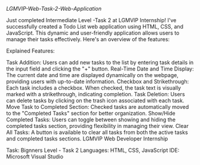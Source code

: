 *LGMVIP-Web-Task-2-Web-Application*

Just completed Intermediate Level -Task 2 at LGMVIP Internship! I've successfully created a Todo List web application using HTML, CSS, and JavaScript. This dynamic and user-friendly application allows users to manage their tasks effectively. Here's an overview of the features:

Explained Features:

Task Addition: Users can add new tasks to the list by entering task details in the input field and clicking the "+" button.
Real-Time Date and Time Display: The current date and time are displayed dynamically on the webpage, providing users with up-to-date information.
Checkbox and Strikethrough: Each task includes a checkbox. When checked, the task text is visually marked with a strikethrough, indicating completion.
Task Deletion: Users can delete tasks by clicking on the trash icon associated with each task.
Move Task to Completed Section: Checked tasks are automatically moved to the "Completed Tasks" section for better organization.
Show/Hide Completed Tasks: Users can toggle between showing and hiding the completed tasks section, providing flexibility in managing their view.
Clear All Tasks: A button is available to clear all tasks from both the active tasks and completed tasks sections.
LGMVIP Web Developer Internship

Task: Bignners Level - Task 2
Languages: HTML, CSS, JavaScript
IDE: Microsoft Visual Studio
